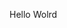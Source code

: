Hello Wolrd




















































































































































































































































































































































































































































































































































































































































































































































































































































































































































































































































































































































































































































































































































































































































































































































































































































































































































































































































































































































































































































































































































































































































































































































































































































































